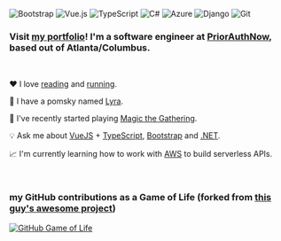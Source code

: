![Bootstrap](https://img.shields.io/badge/bootstrap-%23563D7C.svg?style=for-the-badge&logo=bootstrap&logoColor=white) ![Vue.js](https://img.shields.io/badge/vuejs-%2335495e.svg?style=for-the-badge&logo=vuedotjs&logoColor=%234FC08D) ![TypeScript](https://img.shields.io/badge/typescript-%23007ACC.svg?style=for-the-badge&logo=typescript&logoColor=white) ![C#](https://img.shields.io/badge/c%23-%23239120.svg?style=for-the-badge&logo=c-sharp&logoColor=white) ![Azure](https://img.shields.io/badge/azure-%230072C6.svg?style=for-the-badge&logo=azure-devops&logoColor=white) ![Django](https://img.shields.io/badge/django-%23092E20.svg?style=for-the-badge&logo=django&logoColor=white) ![Git](https://img.shields.io/badge/git-%23F05033.svg?style=for-the-badge&logo=git&logoColor=white)

### Visit [my portfolio](https://rutholdja.netlify.app/)! I'm a software engineer at [PriorAuthNow](https://www.priorauthnow.com/), based out of Atlanta/Columbus.

<br />

❤ I love [reading](https://www.goodreads.com/user/show/72249220-ruth) and [running](https://www.strava.com/athletes/roldja).

🐶 I have a pomsky named [Lyra](https://i.redd.it/rr1rc68jd8971.jpg).

🎴 I've recently started playing [Magic the Gathering](https://magic.wizards.com/en).

💡 Ask me about [VueJS](https://vuejs.org/) + [TypeScript](https://www.typescriptlang.org/), [Bootstrap](https://getbootstrap.com/) and [.NET](https://dotnet.microsoft.com/).

📈 I'm currently learning how to work with [AWS](https://aws.amazon.com/certification/certified-cloud-practitioner/) to build serverless APIs.

<br />

### my GitHub contributions as a Game of Life (forked from [this guy's awesome project](https://github.com/ethomson/github4life))

[![GitHub Game of Life](https://github-life.herokuapp.com/ruthrootz.gif?z=6)](https://github-life.herokuapp.com/ruthrootz)
<br />
